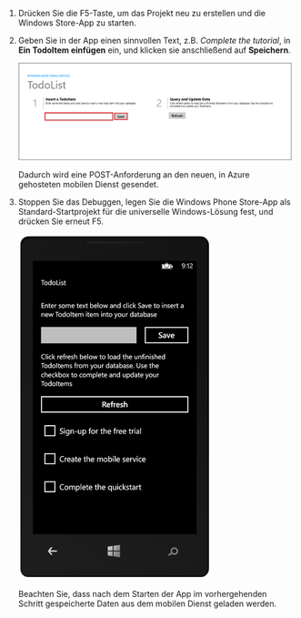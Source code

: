 ﻿
1. Drücken Sie die F5-Taste, um das Projekt neu zu erstellen und die Windows Store-App zu starten.

2. Geben Sie in der App einen sinnvollen Text, z.B. *Complete the tutorial*, in **Ein TodoItem einfügen** ein, und klicken sie anschließend auf **Speichern**.

	![](./media/mobile-services-windows-universal-test-app/mobile-quickstart-startup.png)

	Dadurch wird eine POST-Anforderung an den neuen, in Azure gehosteten mobilen Dienst gesendet.

3. Stoppen Sie das Debuggen, legen Sie die Windows Phone Store-App als Standard-Startprojekt für die universelle Windows-Lösung fest, und drücken Sie erneut F5.

	![](./media/mobile-services-windows-universal-test-app/mobile-quickstart-completed-wp8.png)
	
	Beachten Sie, dass nach dem Starten der App im vorhergehenden Schritt gespeicherte Daten aus dem mobilen Dienst geladen werden.
<!--HONumber=42-->
